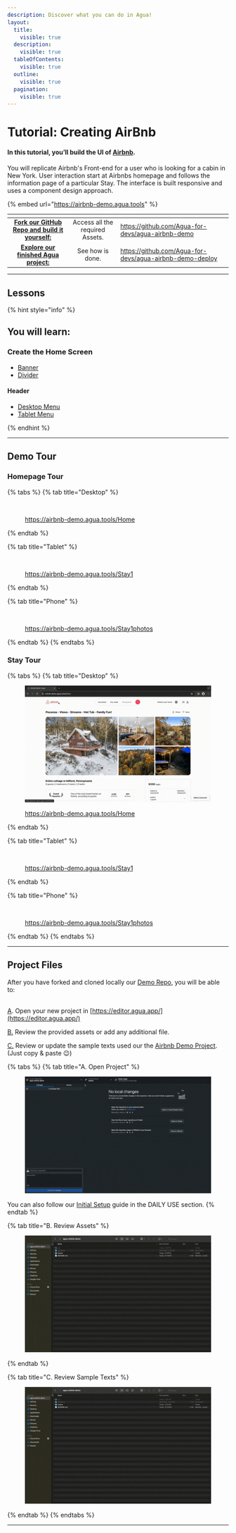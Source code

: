 ```yaml
---
description: Discover what you can do in Agua!
layout:
  title:
    visible: true
  description:
    visible: true
  tableOfContents:
    visible: true
  outline:
    visible: true
  pagination:
    visible: true
---
```


# Tutorial: Creating AirBnb

#### In this tutorial, **you’ll build the UI of**  [**Airbnb**](https://www.airbnb.com/)**.**&#x20;

You will replicate Airbnb's Front-end for a user who is looking for a cabin in New York. User interaction start at Airbnbs homepage and follows the information page of a particular Stay. The interface is built responsive and uses a component design approach.

{% embed url="https://airbnb-demo.agua.tools" %}

<table data-card-size="large" data-view="cards"><thead><tr><th align="center"></th><th align="center"></th><th data-hidden data-card-target data-type="content-ref"></th></tr></thead><tbody><tr><td align="center"><a href="https://github.com/Agua-for-devs/agua-airbnb-demo"><strong>Fork our GitHub Repo and build it yourself:</strong></a></td><td align="center">Access all the required Assets.</td><td><a href="https://github.com/Agua-for-devs/agua-airbnb-demo">https://github.com/Agua-for-devs/agua-airbnb-demo</a></td></tr><tr><td align="center"><a href="https://github.com/Agua-for-devs/agua-airbnb-demo-deploy"><strong>Explore our finished Agua project:</strong></a></td><td align="center">See how is done.</td><td><a href="https://github.com/Agua-for-devs/agua-airbnb-demo-deploy">https://github.com/Agua-for-devs/agua-airbnb-demo-deploy</a></td></tr></tbody></table>

***



## Lessons

{% hint style="info" %}
## You will learn:



### Create the Home Screen

* [Banner](home/banner.md)
* [Divider](home/divider.md)

#### Header

* [Desktop Menu](home/header/3.1-desktop-menu.md)
* [Tablet Menu](home/header/3.2-tablet-menu.md)


{% endhint %}

***



## Demo Tour

### Homepage Tour

{% tabs %}
{% tab title="Desktop" %}
<figure><img src="../../.gitbook/assets/desktop_home_tour-min.gif" alt=""><figcaption><p><a href="https://airbnb-demo.agua.tools/Home">https://airbnb-demo.agua.tools/Home</a></p></figcaption></figure>
{% endtab %}

{% tab title="Tablet" %}
<figure><img src="../../.gitbook/assets/tablet_home_tour-min.gif" alt=""><figcaption><p><a href="https://airbnb-demo.agua.tools/Stay1">https://airbnb-demo.agua.tools/Stay1</a></p></figcaption></figure>
{% endtab %}

{% tab title="Phone" %}
<figure><img src="../../.gitbook/assets/mobile_home_tour-min.gif" alt=""><figcaption><p><a href="https://airbnb-demo.agua.tools/Stay1photos">https://airbnb-demo.agua.tools/Stay1photos</a></p></figcaption></figure>
{% endtab %}
{% endtabs %}

### Stay Tour

{% tabs %}
{% tab title="Desktop" %}
<figure><img src="../../.gitbook/assets/desktop_stay_1_photos_tour-min.gif" alt=""><figcaption><p><a href="https://airbnb-demo.agua.tools/Home">https://airbnb-demo.agua.tools/Home</a></p></figcaption></figure>
{% endtab %}

{% tab title="Tablet" %}
<figure><img src="../../.gitbook/assets/tablet_stay_1_tour-min.gif" alt=""><figcaption><p><a href="https://airbnb-demo.agua.tools/Stay1">https://airbnb-demo.agua.tools/Stay1</a></p></figcaption></figure>
{% endtab %}

{% tab title="Phone" %}
<figure><img src="../../.gitbook/assets/mobile_stay_1_tour-min.gif" alt=""><figcaption><p><a href="https://airbnb-demo.agua.tools/Stay1photos">https://airbnb-demo.agua.tools/Stay1photos</a></p></figcaption></figure>
{% endtab %}
{% endtabs %}

***



## Project Files

After you have forked and cloned locally our [Demo Repo](https://github.com/Agua-for-devs/agua-airbnb-demo), you will be able to:

\
[A](./#a.-open-project). Open your new project in [https://editor.agua.app/](https://editor.agua.app/)

[B.](./#b.-review-assets) Review the provided assets or add any additional file.&#x20;

[C.](./#c.-review-sample-texts) Review or update the sample texts used our the [Airbnb Demo Project](https://airbnb-demo.agua.tools/). (Just copy & paste 😉)



{% tabs %}
{% tab title="A. Open Project" %}
<figure><img src="../../.gitbook/assets/Open_project-min (2).gif" alt=""><figcaption></figcaption></figure>

You can also follow our [Initial Setup](../../daily-use/basics/initial-setup.md) guide in the DAILY USE section.
{% endtab %}

{% tab title="B. Review Assets" %}
<figure><img src="../../.gitbook/assets/Review_assets-min (2).gif" alt=""><figcaption></figcaption></figure>
{% endtab %}

{% tab title="C. Review Sample Texts" %}
<figure><img src="../../.gitbook/assets/Review_texts-min (2).gif" alt=""><figcaption></figcaption></figure>
{% endtab %}
{% endtabs %}

***
